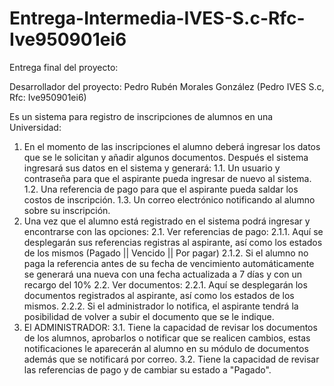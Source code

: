 # Entrega-Intermedia-IVES-S.c-Rfc-Ive950901ei6

Entrega final del proyecto:

Desarrollador del proyecto:
Pedro Rubén Morales González (Pedro IVES S.c, Rfc: Ive950901ei6)

Es un sistema para registro de inscripciones de alumnos en una Universidad:
1.	En el momento de las inscripciones el alumno deberá ingresar los datos que se le solicitan y añadir algunos documentos. Después el sistema ingresará sus datos en el sistema y generará:
1.1.	Un usuario y contraseña para que el aspirante pueda ingresar de nuevo al sistema.
1.2.	Una referencia de pago para que el aspirante pueda saldar los costos de inscripción.
1.3.	Un correo electrónico notificando al alumno sobre su inscripción.
2.	Una vez que el alumno está registrado en el sistema podrá ingresar y encontrarse con las opciones:
2.1.	Ver referencias de pago:
2.1.1.	Aquí se desplegarán sus referencias registras al aspirante, así como los estados de los mismos (Pagado || Vencido || Por pagar)
2.1.2.	Si el alumno no paga la referencia antes de su fecha de vencimiento automáticamente se generará una nueva con una fecha actualizada a 7 días y con un recargo del 10%
2.2.	Ver documentos:
2.2.1.	Aquí se desplegarán los documentos registrados al aspirante, así como los estados de los mismos.
2.2.2.	Si el administrador lo notifica, el aspirante tendrá la posibilidad de volver a subir el documento que se le indique.
3.	El ADMINISTRADOR: 
3.1.	Tiene la capacidad de revisar los documentos de los alumnos, aprobarlos o notificar que se realicen cambios, estas notificaciones le aparecerán al alumno en su módulo de documentos además que se notificará por correo.
3.2.	Tiene la capacidad de revisar las referencias de pago y de cambiar su estado a "Pagado".
